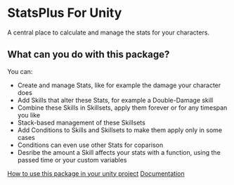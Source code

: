 # StatsPlus For Unity
A central place to calculate and manage the stats for your characters.
 
## What can you do with this package?
You can:
- Create and manage Stats, like for example the damage your character does
- Add Skills that alter these Stats, for example a Double-Damage skill
- Combine these Skills in Skillsets, apply them forever or for any timespan you like
- Stack-based management of these Skillsets
- Add Conditions to Skills and Skillsets to make them apply only in some cases
- Conditions can even use other Stats for coparison
- Desribe the amount a Skill affects your stats with a function, using the passed time or your custom variables

[How to use this package in your unity project](./SETUP.md)
[Documentation](./DOCUMENTATION)
